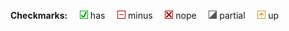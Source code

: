 ﻿
__Checkmarks:__
&nbsp; &nbsp; ![☑][ck-hz] has
&nbsp; &nbsp; ![☐][ck-no] minus
&nbsp; &nbsp; ![☐][ck-nx] nope
&nbsp; &nbsp; ![◪][ck-pt] partial
&nbsp; &nbsp; ![⟎][ck-up] up

  [ck-hz]: https://raw.githubusercontent.com/mk-pmb/misc/master/gfm-util/img/checkmark-has.gif "☑"
  [ck-no]: https://raw.githubusercontent.com/mk-pmb/misc/master/gfm-util/img/checkmark-minus.gif "☐"
  [ck-nx]: https://raw.githubusercontent.com/mk-pmb/misc/master/gfm-util/img/checkmark-nope.gif "☐"
  [ck-pt]: https://raw.githubusercontent.com/mk-pmb/misc/master/gfm-util/img/checkmark-partial.gif "◪"
  [ck-up]: https://raw.githubusercontent.com/mk-pmb/misc/master/gfm-util/img/checkmark-up.gif "⟎"

